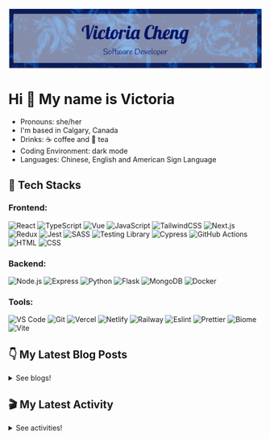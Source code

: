 <div align="center">

  ![banner](./banner/banner.png)

</div>

# Hi 👋 My name is Victoria

- Pronouns: she/her
- I'm based in Calgary, Canada
- Drinks: ☕ coffee and 🍵 tea
- Coding Environment: dark mode
- Languages: Chinese, English and American Sign Language

## 💼 Tech Stacks

### Frontend:
![React](https://img.shields.io/badge/React-61DAFB.svg?style=for-the-badge&logo=React&logoColor=black) ![TypeScript](https://img.shields.io/badge/TypeScript-3178C6.svg?style=for-the-badge&logo=TypeScript&logoColor=white) ![Vue](https://img.shields.io/badge/Vue.js-4FC08D.svg?style=for-the-badge&logo=vuedotjs&logoColor=white) ![JavaScript](https://img.shields.io/badge/JavaScript-F7DF1E.svg?style=for-the-badge&logo=JavaScript&logoColor=black) ![TailwindCSS](https://img.shields.io/badge/Tailwind%20CSS-06B6D4.svg?style=for-the-badge&logo=Tailwind-CSS&logoColor=white) ![Next.js](https://img.shields.io/badge/Next.js-000000.svg?style=for-the-badge&logo=nextdotjs&logoColor=white) ![Redux](https://img.shields.io/badge/Redux-764ABC.svg?style=for-the-badge&logo=Redux&logoColor=white) ![Jest](https://img.shields.io/badge/Jest-C21325?style=for-the-badge&logo=jest&logoColor=white) ![SASS](https://img.shields.io/badge/Sass-CC6699.svg?style=for-the-badge&logo=Sass&logoColor=white) ![Testing Library](https://img.shields.io/badge/Testing%20Library-E33332.svg?style=for-the-badge&logo=Testing-Library&logoColor=white) ![Cypress](https://img.shields.io/badge/Cypress-17202C.svg?style=for-the-badge&logo=Cypress&logoColor=white) ![GitHub Actions](https://img.shields.io/badge/GitHub%20Actions-2088FF.svg?style=for-the-badge&logo=GitHub-Actions&logoColor=white) ![HTML](https://img.shields.io/badge/HTML5-E34F26?style=for-the-badge&logo=html5&logoColor=white) ![CSS](https://img.shields.io/badge/-css3-1572B6?&style=for-the-badge&logo=css3&logoColor=white)

### Backend:
![Node.js](https://img.shields.io/badge/Node.js-339933?style=for-the-badge&logo=nodedotjs&logoColor=white) ![Express](https://img.shields.io/badge/Express.js-000000?style=for-the-badge&logo=express&logoColor=white) ![Python](https://img.shields.io/badge/Python-3776AB.svg?style=for-the-badge&logo=Python&logoColor=white) ![Flask](https://img.shields.io/badge/Flask-000000.svg?style=for-the-badge&logo=Flask&logoColor=white) ![MongoDB](https://img.shields.io/badge/MongoDB-4EA94B?style=for-the-badge&logo=mongodb&logoColor=white) ![Docker](https://img.shields.io/badge/Docker-2496ED.svg?style=for-the-badge&logo=Docker&logoColor=white) 

### Tools:
![VS Code](https://img.shields.io/badge/-VSCode-007ACC?&style=for-the-badge&logo=visual-studio-code&logoColor=white) ![Git](https://img.shields.io/badge/-Git-F05032?&style=for-the-badge&logo=git&logoColor=white) ![Vercel](https://img.shields.io/badge/Vercel-000000?style=for-the-badge&logo=vercel&logoColor=white) ![Netlify](https://img.shields.io/badge/Netlify-00C7B7?style=for-the-badge&logo=netlify&logoColor=white) ![Railway](https://img.shields.io/badge/Railway-0B0D0E.svg?style=for-the-badge&logo=Railway&logoColor=white) ![Eslint](https://img.shields.io/badge/eslint-3A33D1?style=for-the-badge&logo=eslint&logoColor=white) ![Prettier](https://img.shields.io/badge/prettier-1A2C34?style=for-the-badge&logo=prettier&logoColor=F7BA3E) ![Biome](https://img.shields.io/badge/Biome-60A5FA.svg?style=for-the-badge&logo=Biome&logoColor=white) ![Vite](https://img.shields.io/badge/Vite-646CFF.svg?style=for-the-badge&logo=Vite&logoColor=white)
  


## 👇 My Latest Blog Posts

<details close>
<summary>See blogs!</summary>
  
<!-- BLOG-POST-LIST:START -->
 - 💯 [Understanding the OSI Reference Model](https://victoriacheng15.vercel.app/posts/understanding-the-osi-reference-model/)
 - 🌮 [Exploring head and tail - Linux Commands](https://victoriacheng15.vercel.app/posts/exploring-head-and-tail-linux-commands/)
 - 💫 [Python - sorted&lpar;&rpar; vs sort&lpar;&rpar; Usage](https://victoriacheng15.vercel.app/posts/python-sorted-vs-sort-usage/)
 - 💫 [Understanding Node.js Event Loop Efficiency](https://victoriacheng15.vercel.app/posts/understanding-nodejs-event-loop-efficiency/)
 - 🌮 [Make Time - Conquer Busyness, End Distractions](https://victoriacheng15.vercel.app/posts/make-time-conquer-busyness-end-distractions/)<!-- BLOG-POST-LIST:END -->

</details>

## 🎬 My Latest Activity

<details close>
<summary>See activities!</summary>

<!--RECENT_ACTIVITY:start-->
1. ⬆️ Pushed 1 commit(s) to [victoriacheng15/victoriacheng15.vercel.app](https://github.com/victoriacheng15/victoriacheng15.vercel.app)
2. 🎉 Merged PR [#653](https://github.com/victoriacheng15/victoriacheng15.vercel.app/pull/653) in [victoriacheng15/victoriacheng15.vercel.app](https://github.com/victoriacheng15/victoriacheng15.vercel.app)
3. ⬆️ Pushed 1 commit(s) to [victoriacheng15/victoriacheng15.vercel.app](https://github.com/victoriacheng15/victoriacheng15.vercel.app)
4. 💪 Opened PR [#653](https://github.com/victoriacheng15/victoriacheng15.vercel.app/pull/653) in [victoriacheng15/victoriacheng15.vercel.app](https://github.com/victoriacheng15/victoriacheng15.vercel.app)
5. ⬆️ Pushed 1 commit(s) to [victoriacheng15/victoriacheng15.vercel.app](https://github.com/victoriacheng15/victoriacheng15.vercel.app)
<!--RECENT_ACTIVITY:end-->

</details>
